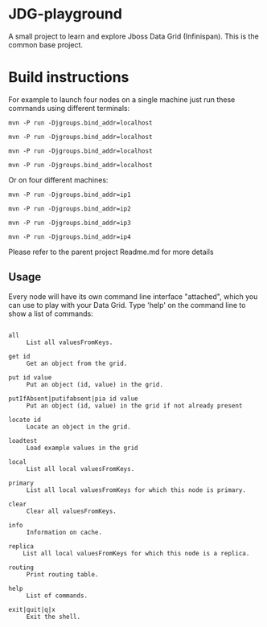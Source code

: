 JDG-playground
==============

A small project to learn and explore Jboss Data Grid (Infinispan).
This is the common base project.

Build instructions
==================

For example to launch four nodes on a single machine just run these commands using different terminals:

```shell
mvn -P run -Djgroups.bind_addr=localhost

mvn -P run -Djgroups.bind_addr=localhost

mvn -P run -Djgroups.bind_addr=localhost

mvn -P run -Djgroups.bind_addr=localhost
```

Or on four different machines:

```shell
mvn -P run -Djgroups.bind_addr=ip1

mvn -P run -Djgroups.bind_addr=ip2

mvn -P run -Djgroups.bind_addr=ip3

mvn -P run -Djgroups.bind_addr=ip4
```

Please refer to the parent project Readme.md for more details

Usage
-----

Every node will have its own command line interface "attached", which you can use to play with your Data Grid.
Type 'help' on the command line to show a list of commands:

```shell

all
     List all valuesFromKeys.

get id
     Get an object from the grid.

put id value
     Put an object (id, value) in the grid.

putIfAbsent|putifabsent|pia id value
     Put an object (id, value) in the grid if not already present

locate id
     Locate an object in the grid.

loadtest
     Load example values in the grid

local
     List all local valuesFromKeys.

primary
     List all local valuesFromKeys for which this node is primary.

clear
     Clear all valuesFromKeys.

info
     Information on cache.

replica
    List all local valuesFromKeys for which this node is a replica.
    
routing
     Print routing table.

help
     List of commands.

exit|quit|q|x
     Exit the shell.
```